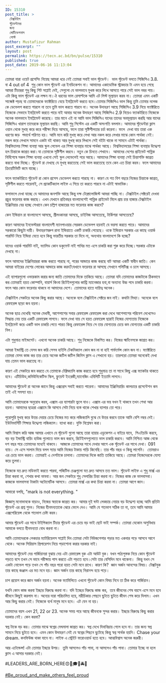 ```yaml
---
ID: 15310
post_title: >
  টেক্সটাইল
  স্টুডেন্টদের
  জন্য
  মোটিভেশনাল
  পোস্ট
author: Mustafizur Rahman
post_excerpt: ""
layout: post
permalink: https://tecn.ac.bd/bn/pulse/15310
published: true
post_date: 2019-06-16 11:13:04
---
```

তোমরা যারা ওয়েট প্রসেসিং নিয়েছ আমরা ধরে নেই তোমরা সবাই ভাল স্টুডেন্ট।  ভাল স্টুডেন্ট বলতে সিজিপিএ 3.8. বা 4 out of 4  শুধু কোন ভাল স্টুডেন্ট এর ইনডিকেশন না। আমাদের একাডেমিক স্ট্রাকচার টা এমন হয়ে গেছে আমরা টিচাররা শুধু কিছু শিট সাপ্লাই দেই, সেগুলো যে ভালভাবে মুখস্ত করে লিখে আসতে পারে সেই ভাল নম্বর পায়। এটা কিন্তু ভাল স্টুডেন্ট এর লক্ষন না।ঐ ধরনের ভাল রেসাল্টকে আমি এট লিস্ট মূল্যায়ন করব না। তোমরা এমন একটি সাব্জেক্ট পড়ছ যা তোমাদেরকে ফ্যাক্টরিতে যেয়ে ইমপ্লিমেন্ট করতে হবে।তোমার সিজিপিএ ভাল কিন্তু তুমি তোমার নলেজ কে ডেভেলপ করতে পারলে না তবে তুমি ভাল করতে পারবে না। অনেক উদাহরণ আছে সিজিপিএ 3.9 নিয়ে ফ্যাক্টরিতে নিজেকে সেভাবে ইমপ্লিমেন্ট করতে পারে নাই আবার অনেক উদাহরণ আছে সিজিপিএ 2.9 নিয়েও ফ্যাকটরিতে নিজেকে অনেক ভালভাবে ইমপ্লিমেন্ট করেছে। তার মানে এই না আমি ভাল সিজিপিএ যাদের তাদের অবমূল্যায়ন করছি আর যাদের সিজিপিএ খারাপ তাদেরকে মূল্যায়ন করছি। আমি শুধু সিস্টেম এর একটি অসংগতি বললাম। আমাদের স্টুডেন্টরা ক্লাস ওয়ান থেকে মুখস্থ করে করে পরীক্ষা দিয়ে আসছে, ফলে তারা সৃষ্টিশীলতার চর্চা করেনা। ফলে  দেখা যায় তারা এক ধরণের জড়  পদার্থে পরিণত হয়। আমি মনে করি মুখস্থ করে লেখা আর নকল করে লেখার মাঝে কোন পার্থক্য নেই। নকল করে লেখলে সামনে একটা বই থাকত আর মুখস্থ করে লিখলে সেই বইটা থাকে না সামনে এটাই পার্থক্য। বিশ্ববিদ্যালয় শিক্ষা ব্যবস্থা আর স্কুল লেভেল এর শিক্ষা ব্যবস্থার মাঝে পার্থক্য আছে। বিশ্ববিদ্যালয়ের শিক্ষা ব্যবস্থার উদ্দ্যেশ্য হল চিন্তাকে জাগ্রত করা।যা তোমাকে সৃষ্টিশীল করবে। নতুন কে চিনতে শেখাবে।  আমাদের দেশের প্রাইভেট পাব্লিক নির্বিশেষে সকল শিক্ষা ব্যবস্থা এখনো সেই স্কুল লেভেলেই পরে আছে। আমাদের শিক্ষা ব্যবস্থা সেই চিন্তাশক্তি জাগ্রত করতে বাধা দিচ্ছে। স্টুডেন্ট রা দেখছে যে মুখস্থ করতেছে সেই ভাল করতেছে তবে কেন এত চিন্তা করব। ফলে আমাদের ক্রিয়েটিভিটি কমে যাচ্ছে।

ফলে ফ্যাকটরিতে স্টুডেন্ট রা কোন প্রসেস ডেভেলপ করতে পারছে না। কারণ যে গত বিশ বছরে নিজের চিন্তাকে জাগ্রত, সৃষ্টিশীল করতে পারেনাই, সে প্র‍্যাকটিক্যাল লাইফ এ গিয়ে তা করতে পারবে না এটাই স্বাভাবিক।

ফলাফলে দেখা যাচ্ছে যে আমাদের জনশক্তি আছে কিন্তু দক্ষ টেক্নোলোজিস্ট আমরা পাচ্ছি না। টেক্সটাইল সেক্টরেই দেখবা প্রচুর ফরেনার কাজ করছে। এখন যেখানে প্রতিবছর বাংলাদেশেই পাব্লিক প্রাইভেট মিলে প্রায় চার হাজার টেক্সটাইল ইঞ্জিনিয়ার বের হচ্ছে সেখানে কেন চল্লিশ হাজারের মত ফরেনার কাজ করবে?

কেন ইন্ডিয়ান রা বাংলাদেশে আসছে, শ্রীলংকানরা আসছে, চাইনিজ আসতেছে, টার্কিশরা আসতেছে?

কারণ আমাদের ইনভেস্টররা বাংলাদেশী ম্যানপাওয়ার সেরকম ডেভেলপ হয়নাই যে ভরসা করতে পারে। আমাদের সরকারো কিছুটা দায়ী। উদাহরণস্বরুপ রানা ইন্ডিয়াতে একটি চাকরি পেয়েছে। ওকে ইন্ডিয়ান সরকার এর কাছে ওয়ার্ক পারমিট নিয়ে ইন্ডিয়া যেতে হবে কিন্তু ভারতীয় সরকার তা দিবে না, অন্যথায় বাংলাদেশে কি হচ্ছে?

যাদের ওয়ার্ক পারমিট নাই, ভ্যালিড কোন ডকুমেন্ট নাই পাখির মত এসে চাকরি করা শুরু করে দিচ্ছে।সরকার এটাকে দেখছে না।

ফলে আমাদের ইঞ্জিনিয়াররা কাজ করতে পারছে না, পরের আন্ডারে কাজ করছে বাট আমরা একটি স্বাধীন জাতি। কেন আমরা বাইরের দেশের লোকের আন্ডারে কাজ করব?যেখানে ফরেনার রা আসছে সেখানে পলিটিক্স ও চলে আসছে।

এই ব্যাপারগুলো ওভারকাম করার জন্য জাতি তোমাদের দিকে তাকিয়ে আছে। তোমরা যদি তোমাদের কাজটাকে ঠিকভাবে কর তোমরাই হয়ত কোম্পানি, বায়ার্স কিংবা রিটেইলগুলোর কান্ট্রি ম্যানেজার হবা,বা অন্যান্য উচ্চ পদে চাকরি করবা।  ফলে আর কোন ফরেনার থাকবে না আমাদের দেশে। তোমাদের হাতে দায়িত্ব অনেক।

টেক্সটাইল সেকটরে অনেক কিছু করার আছে। অনেকে বলে টেক্সটাইল সেক্টরে জব নাই। কথাটা মিথ্যা। অনেকে বলে রেফারেন্স ছাড়া জব হয়না।

অনেক ছাত্র দেখেছি অনেক মেধাবী, আশেপাশের সবার রেফারেন্স রেফারেন্স করা দেখে আশেপাশের পরিবেশ দেখেসেও সিদ্ধান্ত নেয় তার একটি রেফারেন্স লাগবে। ফলে দেখা যায় সে হয়ত রেফারেন্স ছারাই নিজের যোগ্যতায় নিজেকে ইমপ্লিমেন্ট করে একটি ভাল চাকরি পেতে পারত কিন্তু রেফারেন্স নিয়ে সে তার যোগ্যতার চেয়ে কম যোগ্যতার একটি চাকরি নিল।

এটা শুধুমাত্র মাইন্ডসেট। এখনো অনেক চাকরি আছে। শুধু নিজেকে বিকশিত কর। নিজের স্মার্টনেসকে জাগ্রত কর।

আমরা ইন্ডাস্ট্রি তে যেসব জব করি সেসব হাইলি টেকনিক্যাল কোন জব না বা হাই পার্ফর্মেন্স কোন জব না। ফ্যাক্টরিতে তোমরা যেসব কাজ কর তার চেয়ে অনেক জটিল জটিল জিনিস ক্লাস এ শেখানো হয়। তারপরো তোমরা অনেকেই দেখা যায় তেমন ভাল করতেছ না।

কারণ এই সেকটরে জব করতে যে তোমাকে টেক্নিক্যালি কাজ করতে হবে শুধুমাত্র তা না সাথে কিছু এক্স ফ্যাকটর থাকতে হবে। এটিচিউড,কমিউনিকেটিভ স্কিল, ফ্লুয়েন্ট ইংরেজী,ম্যানেজিং এবিলিটি ইত্যাদি লাগবে।

আমাদের স্টুডেন্ট রা অনেক জানে কিন্তু এক্সপ্রেস সবাই করতে পারেনা। আমাদের ইঞ্জিনিয়ারিং কালচারে প্রসেন্টেশন কম তাই এই সমস্যা হয়।

আমি তোমাদেরকে অনুরোধ করব, এক্সাম
এর ব্যাপারটা ভুলে যাও। এক্সাম এর ভয় যখন ই থাকবে তখন শেখা আর হয়না। আমাদের ছাত্ররা এক্সামে কি আসবে সেটা নিয়ে ব্যস্ত থাকে শেখার ব্যাপার তো পরে।

পুরোপুরি মুখস্থ করে উত্তর দেয়ার চেয়ে নিজের মত করে লজিক্যালি বুঝে যে উত্তর করবে তাকে আমি বেশি নম্বর দেই। ইউনিভার্সিটি শিক্ষার উদ্দ্যেশ্য লজিক্যাল। ব্যাখা করা। যুক্তি বিশ্লেষন করা।

আমি বিশ্বাস করি আজ
আমার এখানে যে স্টুডেন্ট গুলো আছে তারা হায়ার এডুকেশন এ বাইরে যাবে,  পিএইচডি করবে, বড় বড় ইন্ডাস্ট্রি বায়িং হাউজ গুলোতে ভাল জব করবে, রিটেইলসগুলোতে ভাল চাকরি করবে। আমি নিশ্চিত আজ থেকে দশ বছর পরে তোমাদের মধ্যেই থাকবে।  আজকে তোমাদের সাথে দেখার আগে এক স্টুডেন্ট এর সাথে দেখা। 091 ব্যাচ। সে এসে সালাম দিয়ে বলল স্যার আমি নিজের টাকায় গাড়ি কিনেছি। তার পাঁচ বছর ও কিন্তু লাগেনি।  তোমরাও এর চেয়ে ভাল করবা। তোমরাই এ দেশটাকে চালাবা। তোমাদের দিকে জাতি তাকিয়ে আছে। তোমরা নিজেদেরকে যোগ্য করে তুলবা।

নিজেকে যত দ্রুত মডিফাই করতে পারবা, পজিটিভ চেঞ্জগুলো যত দ্রুত আসবে তত ভাল। স্টুডেন্ট লাইফ এ শুধু মার্ক্স এর চিন্তা করবা না, শেখার কথা ভাববা। আর জব সেকটরে শুধু সেলারির চিন্তা করবা না। নিজের কাজ কে ভালবাসবা। কাজকে ভালবাসবা টাকাটা অটোমেটিক আসবে। তোমরা মার্ক্স এর কথা চিন্তা করবা না। তোমরা আগে জান।

আবারো বলছি, "mark is not everything. "

জিজ্ঞাসু মনোভাবকে বাড়াও, নিজের স্বত্তাকে জাগ্রত কর। আমার দুই ঘন্টা লেকচার নেয়ার বড় উদ্দ্যেশ্য হচ্ছে আমি প্রতিটা স্টুডেন্ট এর প্রশ্ন শুনব। নিজের হীনমন্যতাকে ঝেরে ফেলে দেও। আমি যে শতভাগ সঠিক তা না, তবে আমি আমার এক্সপেরিয়েন্স থেকে শতভাগ চেষ্টা করব।

আমার স্টুডেন্ট এর সাথে টাইপিক্যাল টিচার স্টুডেন্ট এর চেয়ে বড় ভাই ছোট ভাই সম্পর্ক। তোমরা যেকোন অসুবিধায় আমাকে বলতে হীনমন্যতা বোধ করবা না।

আমি তোমাদেরকে লেকচার ম্যাটরিয়েলস সাপ্লাই দিব তোমরা সেটা নিউজপেপার পড়ার মত একবার পড়ে আসবে আগে থেকে। অনেক সিরিয়াস প্রিপারেশন নিয়ে পড়াশোনা করার দরকার নাই।

আমাদের স্টুডেন্ট দের গার্জিয়ানরা বুঝায় দেয় এটা রেফারেন্স বুক এটা আউট বুক। যখন পাঠ্যপুস্তক নিয়ে কোন স্টুডেন্ট পড়তে বসে তখন সে ভাবে পরীক্ষায় পাস করতে এটা পড়তে হবে।সেটা তার বেসিদিন মনে থাকেনা।  কিন্তু যখন সে একটা নোভেল পড়ে তখন সে পাঁচ বছর পরো হয়ত সেটা মনে রাখে। কারণ কি?  জ্ঞান অর্জন আনন্দের বিষয়। টেক্সটবুক তার কাছে জঞ্জাল এর মত মনে হয়। জ্ঞান অর্জন তার কাছে নিরানন্দ হয়ে পড়ে।

চাপ প্রয়োগ করে জ্ঞান অর্জন হয়না। অনেক ফ্যামিলিতে এখনো স্টুডেন্ট কোন বিষয় নিবে তা ঠিক করে গার্জিয়ান।

যখনি কোন কাজ করবা ইচ্ছার বিরুদ্ধে করবা না। যদি ইচ্ছের বিরুদ্ধে কাজ কর,  তবে জীবনের শেষ বয়সে এসে মনে হবে জীবনে কিছুই করলাম না। অন্যের দারা পরিচালিত হয়ে, মরীচিকার পেছনে ছুটতে ছুটতে জীবন শেষ করে দিলাম। এখন আর কিছু করার নেই। নিজেকে ব্যর্থ মানুষ মনে হবে। এট যেন না হয়।

তোমাদের বয়স এখন 21, 22 or 23. অনেক সময় পরে আছে জীবনকে সুন্দর করার। ইচ্ছার বিরুদ্ধে কিছু করার দরকার নেই। কেন করবা?

স্বপ্ন টাকে বড় কর। তোমার মাঝে স্বপ্নের মেঘমালা জাগ্রত কর। স্বপ্ন দেখে দিবানিদ্রায় গেলে হবে না। তার জন্য স্বপ্ন সামনে নিয়ে ছুটতে হবে। এমন কোন উদাহরণ নেই যে স্বপ্নের পিছনে ছুটেছে কিন্তু স্বপ্ন সার্থক হয়নি।
Chase your dream.
কনফিউজ থাকা যাবে না। লাইফ এ স্ট্রেইট ফরোওয়ার্ড হতে হবে। আত্মবিশ্বাস অনেক জরুরী।

আর এটেন্ডেন্স! এটা তোমার ইচ্ছার উপর।  তুমি আসলেও পাঁচ পাবা, না আসলেও পাঁচ পাবা। তোমার ইচ্ছে না হলে ক্লাস এ আসার দরকার নেই।

#LEADERS_ARE_BORN_HERE😍🎁🎓💜🚔💍

<u>#Be_proud_and_make_others_feel_proud</u>
